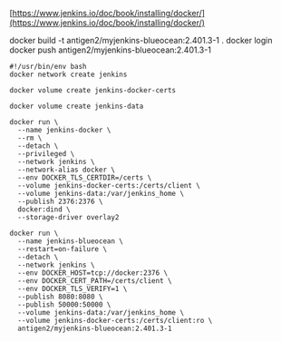 [https://www.jenkins.io/doc/book/installing/docker/](https://www.jenkins.io/doc/book/installing/docker/)

docker build -t antigen2/myjenkins-blueocean:2.401.3-1 .
docker login
docker push antigen2/myjenkins-blueocean:2.401.3-1

```shell
#!/usr/bin/env bash
docker network create jenkins

docker volume create jenkins-docker-certs

docker volume create jenkins-data

docker run \
  --name jenkins-docker \
  --rm \
  --detach \
  --privileged \
  --network jenkins \
  --network-alias docker \
  --env DOCKER_TLS_CERTDIR=/certs \
  --volume jenkins-docker-certs:/certs/client \
  --volume jenkins-data:/var/jenkins_home \
  --publish 2376:2376 \
  docker:dind \
  --storage-driver overlay2

docker run \
  --name jenkins-blueocean \
  --restart=on-failure \
  --detach \
  --network jenkins \
  --env DOCKER_HOST=tcp://docker:2376 \
  --env DOCKER_CERT_PATH=/certs/client \
  --env DOCKER_TLS_VERIFY=1 \
  --publish 8080:8080 \
  --publish 50000:50000 \
  --volume jenkins-data:/var/jenkins_home \
  --volume jenkins-docker-certs:/certs/client:ro \
  antigen2/myjenkins-blueocean:2.401.3-1
```
